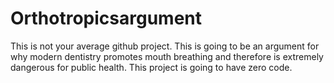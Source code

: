# Orthotropicsargument
This is not your average github project. This is going to be an argument for why modern dentistry promotes mouth breathing and therefore is extremely dangerous for public health. This project is going to have zero code. 
